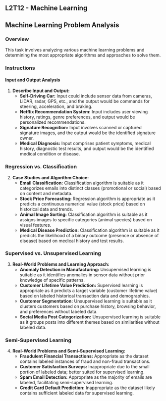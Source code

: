 ## L2T12 - Machine Learning

## Machine Learning Problem Analysis

### Overview
This task involves analyzing various machine learning problems and determining the most appropriate algorithms and approaches to solve them.

### Instructions

#### Input and Output Analysis
1. **Describe Input and Output:**
    - **Self-Driving Car:** Input could include sensor data from cameras, LiDAR, radar, GPS, etc., and the output would be commands for steering, acceleration, and braking.
    - **Netflix Recommendation System:** Input includes user viewing history, ratings, genre preferences, and output would be personalized recommendations.
    - **Signature Recognition:** Input involves scanned or captured signature images, and the output would be the identified signature owner.
    - **Medical Diagnosis:** Input comprises patient symptoms, medical history, diagnostic test results, and output would be the identified medical condition or disease.

### Regression vs. Classification
2. **Case Studies and Algorithm Choice:**
    - **Email Classification:** Classification algorithm is suitable as it categorizes emails into distinct classes (promotional or social) based on content and metadata.
    - **Stock Price Forecasting:** Regression algorithm is appropriate as it predicts a continuous numerical value (stock price) based on historical data and trends.
    - **Animal Image Sorting:** Classification algorithm is suitable as it assigns images to specific categories (animal species) based on visual features.
    - **Medical Disease Prediction:** Classification algorithm is suitable as it predicts the likelihood of a binary outcome (presence or absence of disease) based on medical history and test results.

### Supervised vs. Unsupervised Learning
3. **Real-World Problems and Learning Approach:**
    - **Anomaly Detection in Manufacturing:** Unsupervised learning is suitable as it identifies anomalies in sensor data without prior knowledge of specific patterns.
    - **Customer Lifetime Value Prediction:** Supervised learning is appropriate as it predicts a target variable (customer lifetime value) based on labeled historical transaction data and demographics.
    - **Customer Segmentation:** Unsupervised learning is suitable as it clusters customers based on purchase history, browsing behavior, and preferences without labeled data.
    - **Social Media Post Categorization:** Unsupervised learning is suitable as it groups posts into different themes based on similarities without labeled data.

### Semi-Supervised Learning
4. **Real-World Problems and Semi-Supervised Learning:**
    - **Fraudulent Financial Transactions:** Appropriate as the dataset contains labeled instances of fraud and non-fraud transactions.
    - **Customer Satisfaction Surveys:** Inappropriate due to the small portion of labeled data; better suited for supervised learning.
    - **Spam Email Detection:** Appropriate as the majority of emails are labeled, facilitating semi-supervised learning.
    - **Credit Card Default Prediction:** Inappropriate as the dataset likely contains sufficient labeled data for supervised learning.


